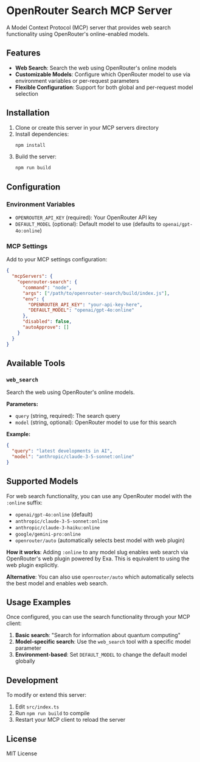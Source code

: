 # OpenRouter Search MCP Server

A Model Context Protocol (MCP) server that provides web search functionality using OpenRouter's online-enabled models.

## Features

- **Web Search**: Search the web using OpenRouter's online models
- **Customizable Models**: Configure which OpenRouter model to use via environment variables or per-request parameters
- **Flexible Configuration**: Support for both global and per-request model selection

## Installation

1. Clone or create this server in your MCP servers directory
2. Install dependencies:
   ```bash
   npm install
   ```
3. Build the server:
   ```bash
   npm run build
   ```

## Configuration

### Environment Variables

- `OPENROUTER_API_KEY` (required): Your OpenRouter API key
- `DEFAULT_MODEL` (optional): Default model to use (defaults to `openai/gpt-4o:online`)

### MCP Settings

Add to your MCP settings configuration:

```json
{
  "mcpServers": {
    "openrouter-search": {
      "command": "node",
      "args": ["/path/to/openrouter-search/build/index.js"],
      "env": {
        "OPENROUTER_API_KEY": "your-api-key-here",
        "DEFAULT_MODEL": "openai/gpt-4o:online"
      },
      "disabled": false,
      "autoApprove": []
    }
  }
}
```

## Available Tools

### `web_search`

Search the web using OpenRouter's online models.

**Parameters:**
- `query` (string, required): The search query
- `model` (string, optional): OpenRouter model to use for this search

**Example:**
```json
{
  "query": "latest developments in AI",
  "model": "anthropic/claude-3-5-sonnet:online"
}
```

## Supported Models

For web search functionality, you can use any OpenRouter model with the `:online` suffix:

- `openai/gpt-4o:online` (default)
- `anthropic/claude-3-5-sonnet:online`
- `anthropic/claude-3-haiku:online`
- `google/gemini-pro:online`
- `openrouter/auto` (automatically selects best model with web plugin)

**How it works**: Adding `:online` to any model slug enables web search via OpenRouter's web plugin powered by Exa. This is equivalent to using the web plugin explicitly.

**Alternative**: You can also use `openrouter/auto` which automatically selects the best model and enables web search.

## Usage Examples

Once configured, you can use the search functionality through your MCP client:

1. **Basic search**: "Search for information about quantum computing"
2. **Model-specific search**: Use the `web_search` tool with a specific model parameter
3. **Environment-based**: Set `DEFAULT_MODEL` to change the default model globally

## Development

To modify or extend this server:

1. Edit `src/index.ts`
2. Run `npm run build` to compile
3. Restart your MCP client to reload the server

## License

MIT License
